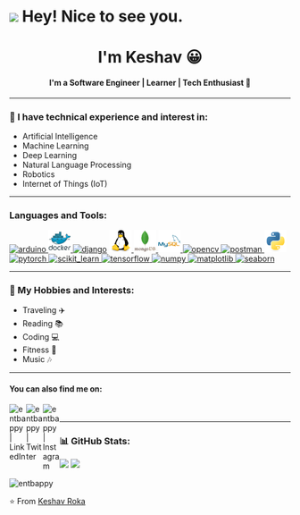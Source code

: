 <h1><img src="https://emojis.slackmojis.com/emojis/images/1531849430/4246/blob-sunglasses.gif?1531849430" width="30"/> Hey! Nice to see you.</h1>
<h1 align="center">I'm Keshav 😀</h1>
<h4 align="center"> I'm a Software Engineer | Learner | Tech Enthusiast 🚀  </h4>

---


### 🔬 I have technical experience and interest in:
- Artificial Intelligence
- Machine Learning
- Deep Learning
- Natural Language Processing
- Robotics
- Internet of Things (IoT)

---

<h3 align="left">Languages and Tools:</h3>
<p align="left"> <a href="https://www.arduino.cc/" target="_blank"> <img src="https://cdn.worldvectorlogo.com/logos/arduino-1.svg" alt="arduino" width="40" height="40"/> </a> 
<a href="https://www.docker.com/" target="_blank"> <img src="https://raw.githubusercontent.com/devicons/devicon/master/icons/docker/docker-original-wordmark.svg" alt="docker" width="40" height="40"/> </a> 
<a href="https://www.djangoproject.com/" target="_blank"><img src="https://cdn.worldvectorlogo.com/logos/django.svg" alt="django" width="40" height="40"/></a>
</a> <a href="https://git-scm.com/" target="_blank"><img src="https://raw.githubusercontent.com/devicons/devicon/master/icons/linux/linux-original.svg" alt="linux" width="40" height="40"/> </a> <a href="https://www.mongodb.com/" target="_blank"> <img src="https://raw.githubusercontent.com/devicons/devicon/master/icons/mongodb/mongodb-original-wordmark.svg" alt="mongodb" width="40" height="40"/> </a> <a href="https://www.mysql.com/" target="_blank"> <img src="https://raw.githubusercontent.com/devicons/devicon/master/icons/mysql/mysql-original-wordmark.svg" alt="mysql" width="40" height="40"/> </a> <a href="https://opencv.org/" target="_blank"> <img src="https://www.vectorlogo.zone/logos/opencv/opencv-icon.svg" alt="opencv" width="40" height="40"/> </a> <a href="https://postman.com" target="_blank"> <img src="https://www.vectorlogo.zone/logos/getpostman/getpostman-icon.svg" alt="postman" width="40" height="40"/> </a> <a href="https://www.python.org" target="_blank"> <img src="https://raw.githubusercontent.com/devicons/devicon/master/icons/python/python-original.svg" alt="python" width="40" height="40"/> </a> <a href="https://pytorch.org/" target="_blank"> <img src="https://www.vectorlogo.zone/logos/pytorch/pytorch-icon.svg" alt="pytorch" width="40" height="40"/> </a> <a href="https://scikit-learn.org/" target="_blank"> <img src="https://upload.wikimedia.org/wikipedia/commons/0/05/Scikit_learn_logo_small.svg" alt="scikit_learn" width="40" height="40"/> </a> <a href="https://www.tensorflow.org" target="_blank"> <img src="https://www.vectorlogo.zone/logos/tensorflow/tensorflow-icon.svg" alt="tensorflow" width="40" height="40"/> </a>
<!-- NumPy -->
  <a href="https://numpy.org/" target="_blank">
    <img src="https://www.vectorlogo.zone/logos/numpy/numpy-icon.svg" alt="numpy" width="40" height="40"/>
  </a>


  <!-- Matplotlib -->
  <a href="https://matplotlib.org/" target="_blank">
    <img src="https://upload.wikimedia.org/wikipedia/commons/8/84/Matplotlib_icon.svg" alt="matplotlib" width="40" height="40"/>
  </a>

  <!-- Seaborn -->
  <a href="https://seaborn.pydata.org/" target="_blank">
    <img src="https://seaborn.pydata.org/_images/logo-mark-lightbg.svg" alt="seaborn" width="40" height="40"/>
  </a>
</p>


---

### 🎯 My Hobbies and Interests:
- Traveling ✈️  
- Reading 📚  
- Coding 💻  
- Fitness 💪  
- Music 🎶  

---

#### You can also find me on: 

[<img align="left" alt="entbappy | LinkedIn" width="30px" src="https://img.icons8.com/color/48/000000/linkedin.png" />][linkedin]
[<img align="left" alt="entbappy | Twitter" width="30px" src="https://img.icons8.com/fluent/48/000000/twitter.png" />][twitter]
[<img align="left" alt="entbappy | Instagram" width="30px" src="https://img.icons8.com/fluent/48/000000/instagram-new.png" />][Instagram]

                                                                                                                                                                       

<br>

<hr>

[linkedin]: https://www.linkedin.com/in/keshav-roka/
[twitter]: https://twitter.com/keshav
[Instagram]: https://www.instagram.com/keshav55/


### 📊 GitHub Stats:
<p>
<img src="https://github-readme-stats.vercel.app/api?username=keshavroka55&show_icons=true&theme=tokyonight" height="180px"/>
<img src="https://github-readme-stats.vercel.app/api/top-langs/?username=keshavroka55&layout=compact&theme=tokyonight" height="180px"/></p>
<p><img align="center" src="https://github-readme-streak-stats.herokuapp.com/?user=keshavroka55&" alt="entbappy" /></p>

⭐ From [Keshav Roka](https://github.com/keshavroka55)
